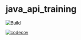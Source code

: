 # java_api_training

[![Build](https://github.com/stanfrbd/java_api_training/actions/workflows/build.yml/badge.svg)](https://github.com/stanfrbd/java_api_training/actions/workflows/build.yml)

[![codecov](https://codecov.io/gh/stanfrbd/java_api_training/branch/main/graph/badge.svg?token=1E4VGRAFZH)](https://codecov.io/gh/stanfrbd/java_api_training)
